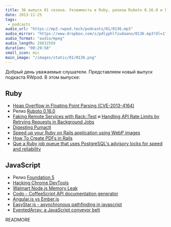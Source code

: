 ```yaml
---
title: 36 выпуск 01 сезона. Уязвимость в Ruby, релизы Ruboto 0.16.0 и Foundation 5, Walmart Node.js Memory Leak и прочее
date: 2013-11-25
tags:
 - podcasts
audio_url: "https://mp3.rwpod.tech/podcasts/01/0136.mp3"
audio_mirror: "https://www.dropbox.com/s/pdlyphlfzudaano/0136.mp3?dl=1"
audio_format: "audio/mpeg"
audio_length: 28832569
duration: "00:29:58"
small_icon: mic
main_image: "/images/static/01/0136.png"
---
```


Добрый день уважаемые слушатели. Представляем новый выпуск подкаста RWpod. В этом выпуске:

## Ruby

 - [Heap Overflow in Floating Point Parsing (CVE-2013-4164)](https://www.ruby-lang.org/en/news/2013/11/22/heap-overflow-in-floating-point-parsing-cve-2013-4164/)
 - Релиз [Ruboto 0.16.0](http://ruboto.org/2013/11/23/Ruboto-0.16.0-release-doc.html)
 - [Faking Remote Services with Rack::Test](http://robots.thoughtbot.com/faking-remote-services-with-rack-test/) и [Handling API Rate Limits by Retrying Requests in Background Jobs](http://robots.thoughtbot.com/handling-api-rate-limits/)
 - [Digesting Pumactl](http://ruby-journal.com/digesting-pumactl/)
 - [Speed up your Ruby on Rails application using WebP images](http://leopard.in.ua/2013/11/23/rails-and-webp/)
 - [How To Create PDFs in Rails](http://viget.com/extend/how-to-create-pdfs-in-rails)
 - [Que a Ruby job queue that uses PostgreSQL's advisory locks for speed and reliability](https://github.com/chanks/que)

## JavaScript

 - Релиз [Foundation 5](http://foundation.zurb.com/)
 - [Hacking Chrome DevTools](https://medium.com/p/8c8896f5cef3)
 - [Walmart Node.js Memory Leak](http://www.joyent.com/blog/walmart-node-js-memory-leak)
 - [Codo - CoffeeScript API documentation generator](https://github.com/coffeedoc/codo)
 - [Angular.js vs Ember.js](https://docs.google.com/presentation/d/1e0z1pT9JuEh8G5DOtib6XFDHK0GUFtrZrU3IfxJynaA/preview?sle=true#slide=id.p)
 - [EasyStar.js - asynchronous pathfinding in javascript](http://www.easystarjs.com/)
 - [EventedArray: a JavaScript conveyor belt](http://darrenknewton.com/2013/11/16/evented-arrays-a-javascript-conveyor-belt/)

READMORE

